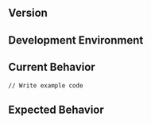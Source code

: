 ## Version

## Development Environment

## Current Behavior

    // Write example code

## Expected Behavior
